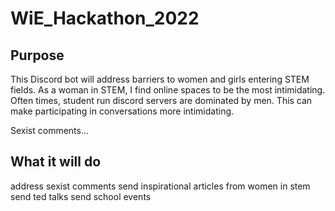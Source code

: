 # WiE_Hackathon_2022

## Purpose

This Discord bot will address barriers to women and girls entering STEM fields. As a woman in STEM, I find online spaces to be the most intimidating. Often times, student run discord servers are dominated by men. This can make participating in conversations more intimidating. 

Sexist comments...

## What it will do
address sexist comments
send inspirational articles from women in stem
send ted talks 
send school events 
